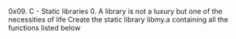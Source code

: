0x09. C - Static libraries
0. A library is not a luxury but one of the necessities of life
Create the static library libmy.a containing all the functions listed below
